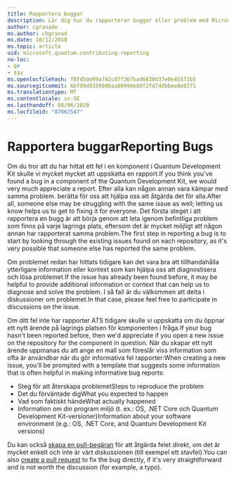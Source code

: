 ```yaml
---
title: Rapportera buggar
description: Lär dig hur du rapporterar buggar eller problem med Microsoft Quantum Development Kit (QDK).
author: cgranade
ms.author: chgranad
ms.date: 10/12/2018
ms.topic: article
uid: microsoft.quantum.contributing.reporting
no-loc:
- Q#
- $$v
ms.openlocfilehash: f8fd5de99a742c07f367bad6830d37e0e45573b5
ms.sourcegitcommit: 6bf99d93590d6aa80490e88f2fd74dbbee8e0371
ms.translationtype: MT
ms.contentlocale: sv-SE
ms.lasthandoff: 08/06/2020
ms.locfileid: "87867547"
---
```

# <a name="reporting-bugs"></a><span data-ttu-id="e8ac5-103">Rapportera buggar</span><span class="sxs-lookup"><span data-stu-id="e8ac5-103">Reporting Bugs</span></span> #

<span data-ttu-id="e8ac5-104">Om du tror att du har hittat ett fel i en komponent i Quantum Development Kit skulle vi mycket mycket att uppskatta en rapport.</span><span class="sxs-lookup"><span data-stu-id="e8ac5-104">If you think you've found a bug in a component of the Quantum Development Kit, we would very much appreciate a report.</span></span>
<span data-ttu-id="e8ac5-105">Efter alla kan någon annan vara kämpar med samma problem. berätta för oss att hjälpa oss att åtgärda det för alla.</span><span class="sxs-lookup"><span data-stu-id="e8ac5-105">After all, someone else may be struggling with the same issue as well; letting us know helps us to get to fixing it for everyone.</span></span>
<span data-ttu-id="e8ac5-106">Det första steget i att rapportera en bugg är att börja genom att leta igenom befintliga problem som finns på varje lagrings plats, eftersom det är mycket möjligt att någon annan har rapporterat samma problem.</span><span class="sxs-lookup"><span data-stu-id="e8ac5-106">The first step in reporting a bug is to start by looking through the existing issues found on each repository, as it's very possible that someone else has reported the same problem.</span></span>

<span data-ttu-id="e8ac5-107">Om problemet redan har hittats tidigare kan det vara bra att tillhandahålla ytterligare information eller kontext som kan hjälpa oss att diagnostisera och lösa problemet.</span><span class="sxs-lookup"><span data-stu-id="e8ac5-107">If the issue has already been found before, it may be helpful to provide additional information or context that can help us to diagnose and solve the problem.</span></span>
<span data-ttu-id="e8ac5-108">I så fall är du välkommen att delta i diskussioner om problemet.</span><span class="sxs-lookup"><span data-stu-id="e8ac5-108">In that case, please feel free to participate in discussions on the issue.</span></span>

<span data-ttu-id="e8ac5-109">Om ditt fel inte har rapporter ATS tidigare skulle vi uppskatta om du öppnar ett nytt ärende på lagrings platsen för komponenten i fråga.</span><span class="sxs-lookup"><span data-stu-id="e8ac5-109">If your bug hasn't been reported before, then we'd appreciate if you open a new issue on the repository for the component in question.</span></span>
<span data-ttu-id="e8ac5-110">När du skapar ett nytt ärende uppmanas du att ange en mall som föreslår viss information som ofta är användbar när du gör informativa fel rapporter:</span><span class="sxs-lookup"><span data-stu-id="e8ac5-110">When creating a new issue, you'll be prompted with a template that suggests some information that is often helpful in making informative bug reports:</span></span>

- <span data-ttu-id="e8ac5-111">Steg för att återskapa problemet</span><span class="sxs-lookup"><span data-stu-id="e8ac5-111">Steps to reproduce the problem</span></span>
- <span data-ttu-id="e8ac5-112">Det du förväntade dig</span><span class="sxs-lookup"><span data-stu-id="e8ac5-112">What you expected to happen</span></span>
- <span data-ttu-id="e8ac5-113">Vad som faktiskt hände</span><span class="sxs-lookup"><span data-stu-id="e8ac5-113">What actually happened</span></span>
- <span data-ttu-id="e8ac5-114">Information om din program miljö (t. ex.: OS, .NET Core och Quantum Development Kit-versioner)</span><span class="sxs-lookup"><span data-stu-id="e8ac5-114">Information about your software environment (e.g.: OS, .NET Core, and Quantum Development Kit versions)</span></span>

<span data-ttu-id="e8ac5-115">Du kan också [skapa en pull-begäran](https://help.github.com/articles/about-pull-requests/) för att åtgärda felet direkt, om det är mycket enkelt och inte är värt diskussionen (till exempel ett stavfel).</span><span class="sxs-lookup"><span data-stu-id="e8ac5-115">You can also [create a pull request](https://help.github.com/articles/about-pull-requests/) to fix the bug directly, if it's very straightforward and is not worth the discussion (for example, a typo).</span></span>

